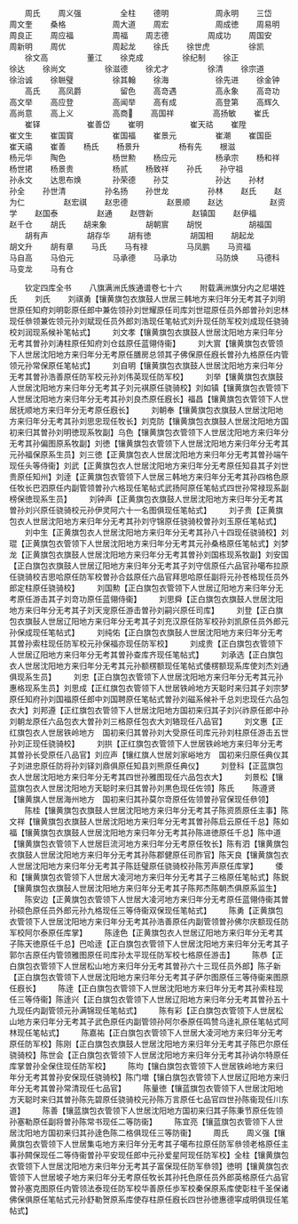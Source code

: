 <!-- { "loadSidebar": true } -->
　　周氏
　　周义强　　　　　全柱
　　德明　　　　　　周永明
　　三岱　　　　　　周文奎
　　桑格　　　　　　周大道
　　周宏　　　　　　周成徳
　　周易明　　　　　周良正
　　周应福　　　　　周福
　　周志德　　　　　周成功
　　周国安　　　　　周新明
　　周优　　　　　　周起龙
　　徐氏
　　徐世虎　　　　　徐凯
　　徐文高　　　　　董江
　　徐克成　　　　　徐纪制
　　徐正　　　　　　徐达
　　徐尚文　　　　　徐滋德
　　徐尤才　　　　　徐清
　　徐宗道　　　　　徐治诚
　　徐聮璧　　　　　徐其翰
　　徐海　　　　　　徐先进
　　徐金钟
　　高氏
　　高凤爵　　　　　留色
　　高竒遇　　　　　高永象
　　高竒功　　　　　高文举
　　高应登　　　　　高闻举
　　高有成　　　　　高登第
　　高辉久　　　　　高尚意
　　高上义　　　　　高商
　　高国祥　　　　　高扬敏
　　崔氏
　　崔铎　　　　　　崔善岱
　　崔明　　　　　　崔天祜
　　崔陞　　　　　　崔文生
　　崔国寳　　　　　崔国福
　　崔景元　　　　　崔潮
　　崔国臣　　　　　崔天禧
　　崔善
　　杨氏
　　杨景升　　　　　杨有先
　　根滋　　　　　　杨元华
　　陶色　　　　　　杨世勲
　　杨应元　　　　　杨承宗
　　杨和祥　　　　　杨世捃
　　杨景贵　　　　　杨贰
　　杨致祥
　　孙氏
　　孙守祖　　　　　孙永文
　　达思布焕　　　　孙荣德
　　孙艾　　　　　　孙达
　　孙材　　　　　　孙全
　　孙世清　　　　　孙名扬
　　孙世龙　　　　　孙林
　　赵氏
　　赵为仁　　　　　赵宏祺
　　赵忠德　　　　　赵景顺
　　赵达　　　　　　赵资学
　　赵国泰　　　　　赵通
　　赵啓新　　　　　赵镇国
　　赵伊福　　　　　赵千仓
　　胡氏
　　胡来象　　　　　胡朝賔
　　胡悦　　　　　　胡福国
　　胡有声　　　　　胡存华
　　胡有徳　　　　　胡国相
　　胡起龙　　　　　胡文升
　　胡有章
　　马氏
　　马有禄　　　　　马凤鹏
　　马资福　　　　　马自高
　　马伯元　　　　　马承德
　　马承功　　　　　马防焕
　　马德科　　　　　马变龙
　　马有仓

　　钦定四库全书
　　八旗满洲氏族通谱卷七十六
　　附载满洲旗分内之尼堪姓氏
　　刘氏
　　刘祺勇【镶黄旗包衣旗鼓人世居三韩地方来归年分无考其子刘明世原任知府刘明彰原任郎中兼佐领孙刘世耀原任司库刘世琨原任员外郎曽孙刘忠林现任叅领兼佐领元孙刘斌现任员外郎刘浩现任笔帖式刘升现任防军校刘成现任骁骑校刘润现系候补笔帖式】
　　刘文孝【镶黄旗包衣旗鼓人世居沈阳地方来归年分无考其曽孙刘涛柱原任知府刘仓兹原任蓝翎侍衞】
　　刘大賔【镶黄旗包衣管领下人世居沈阳地方来归年分无考原任膳房总领其子佛保原任廐长曽孙九格原任内管领元孙常保原任笔帖式】
　　刘自明【镶黄旗包衣旗鼓人世居沈阳地方来归年分无考其曽孙浩善原任防军校元孙刘伟英现任防军校】
　　刘举【镶黄旗包衣旗鼓人世居沈阳地方来归年分无考其子刘元褀原任骁骑校】刘如镇【镶黄旗包衣管领下人世居沈阳地方来归年分无考其孙刘良杰原任廐长】福昌【镶黄旗包衣管领下人世居抚顺地方来归年分无考原任廐长】
　　刘朝奉【镶黄旗包衣旗鼓人世居沈阳地方来归年分无考其孙刘思忠现任牧长】刘克防【镶黄旗包衣旗鼓人世居沈阳地方国初来归其曽孙刘明徳现系牧副】乌色【镶黄旗包衣管领下人世居沈阳地方来归年分无考其孙偏图原系牧副】刘徳【镶黄旗包衣管领下人世居沈阳地方来归年分无考其元孙福保原系生员】刘三徳【正黄旗包衣人世居沈阳地方来归年分无考其曽孙端午现任头等侍衞】刘武【正黄旗包衣人世居沈阳地方来归年分无考原任知县其子刘世贵原任知州】刘逹【正黄旗包衣管领下人世居三韩地方来归年分无考其孙四格色原任牧长巴泗原任内副管领曽孙六格现任笔帖式武扬阿原任笔帖式四世孙常禄现系副榜保徳现系生员】
　　刘钟声【正黄旗包衣旗鼓人世居沈阳地方来归年分无考其曽孙刘兴原任骁骑校元孙伊灵阿六十一名图俱现任笔帖式】
　　刘子贵【正黄旗包衣人世居沈阳地方来归年分无考其孙刘守锦原任骁骑校曽孙刘玉原任笔帖式】
　　刘中生【正黄旗包衣人世居沈阳地方来归年分无考其孙八十四现任骁骑校】刘琨【正黄旗包衣管领下人世居沈阳地方来归年分无考其元孙桑格原任笔帖式】刘梦龙【正黄旗包衣旗鼓人世居沈阳地方来归年分无考其曽孙刘国栋现系牧副】刘安国【正白旗包衣旗鼓人世居辽阳地方来归年分无考其子刘守信原任六品官孙噶布拉原任骁骑校吉思哈原任防军校曽孙合兹原任六品官拜思哈原任副将元孙苍格现任员外郎定柱原任骁骑校】
　　刘国勲【正白旗包衣管领下人世居辽阳地方来归年分无考原任游击其子刘竒功原任蓝翎侍衞】
　　刘思舜【正白旗包衣旗鼓人世居沈阳地方来归年分无考其子刘天宠原任游击曽孙刘嗣兴原任司库】
　　刘登【正白旗包衣旗鼔人世居辽阳地方来归年分无考其子刘充汉原任防军校孙刘凯原任员外郎元孙保成现任笔帖式】
　　刘纯佑【正白旗包衣旗鼔人世居沈阳地方来归年分无考其曽孙索柱现任防军校元孙保福亦现任防军校】
　　刘成贵【正白旗包衣管领下人世居辽阳地方来归年分无考其曽孙查库齐现任笔帖式】
　　刘承选【正白旗包衣人世居沈阳地方来归年分无考其元孙额楞额现任笔帖式倭楞额现系库使刘杰刘通俱现系生员】
　　刘忠【正白旗包衣管领下人世居沈阳地方来归年分无考其元孙惠格现系生员】刘思成【正红旗包衣管领下人世居铁岭地方天聪时来归其子刘宗梦原任知府孙刘国福原任郎中刘国聘原任笔帖式曽孙刘磁系候补千总刘忠现任六品包衣大】刘邦遵【正红旗包衣管领下人世居沈阳地方国初来归其子刘兴祚原任郎中孙刘朝龙原任六品包衣大曽孙刘三格原任包衣大刘辂现任八品官】
　　刘文惠【正红旗包衣人世居铁岭地方　国初来归其曽孙刘大受原任司库元孙刘柱原任游击五世孙刘正现任骁骑校】
　　刘拱【正红旗包衣管领下人世居铁岭地方来归年分无考其曽孙长受原任八品官】刘应声【镶红旗人世居刘家峪地方　国初来归原任典仪其子刘进忠原任防将孙刘铎刘鼎俱原任知县刘熊原任典仪】
　　刘登科【正蓝旗包衣人世居沈阳地方来归年分无考其四世孙雅图现任六品包衣大】
　　刘景松【镶蓝旗包衣人世居沈阳地方天聪时来归其曽孙刘黒色现任佐领】陈氏
　　陈遵贤【镶黄旗人世居海州地方　国初来归其孙莫尔竒原任佐领曽孙官保现任叅领】
　　陈桂【镶黄旗包衣旗鼓人世居沈阳地方来归年分无考其子陈资质原任主事】陈文祥【镶黄旗包衣旗鼓人世居沈阳地方来归年分无考其曽孙陈启云原任千总】陈如福【镶黄旗包衣旗鼓人世居沈阳地方来归年分无考其孙陈进徳原任千总】陈中道【镶黄旗包衣管领下人世居巨流河地方来归年分无考原任牧长】陈有泗【镶黄旗包衣旗鼓人世居沈阳地方来归年分无考其孙陈郡健原任司胙官】陈天良【镶黄旗包衣人世居沈阳地方来归年分无考其子陈廷璧原任骁骑校孙陈芳声原任库掌】
　　倭和【镶黄旗包衣管领下人世居大凌河地方来归年分无考其子三格原任笔帖式】陈鋭【镶黄旗包衣旗鼔人世居沈阳地方来归年分无考其子陈邦杰陈朝杰俱原系监生】
　　陈安边【正黄旗包衣管领下人世居大凌河地方来归年分无考原任蓝翎侍衞其曽孙硕色原任员外郎元孙九格现任三等侍衞双保现任笔帖式】
　　陈勇【正黄旗包衣管领下人世居沈阳地方来归年分无考其孙浩善原任内副管领曽孙佛尔庆额现任防军校阿尔泰原任库掌】
　　陈逹色【正黄旗包衣人世居辽阳地方来归年分无考其子陈天徳原任千总】巴哈逹【正白旗包衣管领下人世居沈阳地方来归年分无考其子郭尔吉原任内管领雅图原任司库孙太平现任防军校七格原任游击】
　　陈恭【正白旗包衣管领下人世居松山地方来归年分无考其曽孙六十三现任员外郎】陈子新【正白旗包衣管领下人世居沈阳地方来归年分无考其子萨尔图原任三等侍衞来图原任廐长】
　　陈逹【正白旗包衣管领下人世居沈阳地方来归年分无考其孙索柱现任三等侍衞】陈逹兴【正白旗包衣管领下人世居辽阳地方来归年分无考其曽孙五十九现任内副管领元孙满锦现任笔帖式】
　　陈有彩【正白旗包衣管领下人世居松山地方来归年分无考其子武色原任内副管领孙阿尔泰原任鸣赞乌逹礼原任笔帖式阿林现任笔帖式】
　　陈嘉祐【正白旗包衣管领下人世居大凌河地方来归年分无考原任防军校】陈刚【正白旗包衣旗鼓人世居沈阳地方来归年分无考其子陈巴尔原任骁骑校】陈世会【正白旗包衣管领下人世居沈阳地方来归年分无考其孙讷尔特原任库掌曽孙全保住现任防军校】
　　陈均【镶白旗包衣管领下人世居铁岭地方来归年分无考其曽孙安保现任骁骑校】陈门増【镶白旗包衣管领下人世居辽阳地方来归年分无考其曽孙常清现任七品官】
　　陈量徳【镶蓝旗包衣管领下人世居沈阳地方天聪时来归其曽孙陈先碧原任骁骑校元孙陈万言原任七品官四世孙陈衞现任川东道】
　　陈善【镶蓝旗包衣管领下人世居沈阳地方国初来归其子陈秉节原任佐领孙塞勒原任副将曽孙陈常书现任二等防衞】
　　陈宜亮【镶蓝旗包衣管领下人世居沈阳地方国初来归其孙逹色陈二格俱现任三等防衞】
　　周氏
　　周义强【镶黄旗包衣管领下人世居集屯地方来归年分无考其子噶布拉原任防军叅领老格原任主事孙闗保现任二等侍衞曽孙平安现任郎中元孙爱星阿现任防军校】全柱【镶黄旗包衣管领下人世居沈阳地方来归年分无考其子富保现任防军叅领】徳明【镶黄旗包衣管领下人世居坡子地方来归年分无考原任牧长其孙托色原任员外郎英格原任六品官曽孙塞克图原任内管领法泰现任防军校华善原任歩军校秦保原系库使彰柱千圣保诸佛保俱原任笔帖式元孙舒勒贺原系库使存柱原任廐长四世孙徳惠德寜成明俱现任笔帖式】
